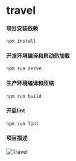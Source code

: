 # travel

#### 项目安装依赖
```bash
npm install
```

#### 开发环境编译和启动热加载
```bash
npm run serve
```

#### 生产环境编译和压缩
```bash
npm run build
```

#### 开启lint
```bash
npm run lint
```

#### 项目描述

![Travel](/Users/mac/Desktop/Travel.png)